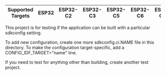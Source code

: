 | Supported Targets | ESP32 | ESP32-C2 | ESP32-C3 | ESP32-C5 | ESP32-C6 | ESP32-C61 | ESP32-H2 | ESP32-P4 | ESP32-S2 | ESP32-S3 |
| ----------------- | ----- | -------- | -------- | -------- | -------- | --------- | -------- | -------- | -------- | -------- |

This project is for testing if the application can be built with a particular sdkconfig setting.

To add new configuration, create one more sdkconfig.ci.NAME file in this directory.
To make the configuration target-specific, add a CONFIG_IDF_TARGET="name" line.

If you need to test for anything other than building, create another test project.
